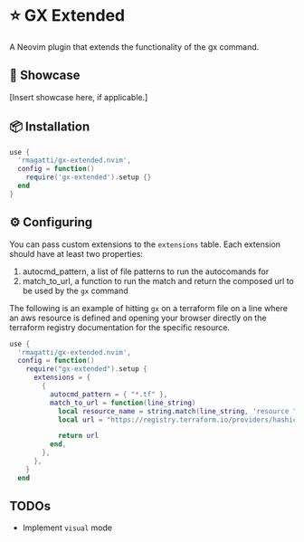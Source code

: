 # ⭐ GX Extended

A Neovim plugin that extends the functionality of the gx command.

## 🚀 Showcase

[Insert showcase here, if applicable.]

## 📦 Installation

```lua
use {
  'rmagatti/gx-extended.nvim',
  config = function()
    require('gx-extended').setup {}
  end
}
```

## ⚙️  Configuring
You can pass custom extensions to the `extensions` table. Each extension should have at least two properties:
1. autocmd_pattern, a list of file patterns to run the autocomands for
2. match_to_url, a function to run the match and return the composed url to be used by the `gx` command

The following is an example of hitting `gx` on a terraform file on a line where an aws resource is defined and opening your browser directly on the terraform registry documentation for the specific resource.
```lua
use {
  'rmagatti/gx-extended.nvim',
  config = function()
    require("gx-extended").setup {
      extensions = {
        {
          autocmd_pattern = { "*.tf" },
          match_to_url = function(line_string)
            local resource_name = string.match(line_string, 'resource "aws_([^"]*)"')
            local url = "https://registry.terraform.io/providers/hashicorp/aws/latest/docs/resources/" .. resource_name

            return url
          end,
        },
      },
    }
  end
```

## TODOs
- Implement `visual` mode
